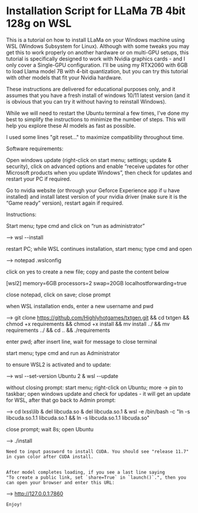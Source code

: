 # Installation Script for LLaMa 7B 4bit 128g on WSL


This is a tutorial on how to install LLaMa on your Windows machine using WSL (Windows Subsystem for Linux).
Although with some tweaks you may get this to work properly on another hardware or on multi-GPU setups,
this tutorial is specifically designed to work with Nvidia graphics cards - and I only cover a Single-GPU configuration.
I'll be using my RTX2060 with 6GB to load Llama model 7B with 4-bit quantization,
but you can try this tutorial with other models that fit your Nvidia hardware.

These instructions are delivered for educational purposes only, and it assumes that you have a fresh install of
windows 10/11 latest version (and it is obvious that you can try it without having to reinstall Windows).

While we will need to restart the Ubuntu terminal a few times, I've done my best to simplify the instructions
to minimize the number of steps. This will help you explore these AI models as fast as possible.

I used some lines "git reset..." to maximize compatibility throughout time.



Software requirements:


Open windows update (right-click on start menu; settings; update & security), click on advanced options and
enable “receive updates for other Microsoft products when you update Windows”, then
check for updates and restart your PC if required.

Go to nvidia website (or through your Geforce Experience app if u have installed) and install latest version
of your nvidia driver (make sure it is the “Game ready” version), restart again if required.



Instructions:


Start menu; type cmd and click on “run as administrator”

—> wsl --install

restart PC; while WSL continues installation, start menu; type cmd and open

—> notepad .wslconfig

click on yes to create a new file; copy and paste the content below


[wsl2]
memory=6GB
processors=2
swap=20GB
localhostforwarding=true


close notepad, click on save; close prompt

when WSL installation ends, enter a new username and pwd


—> git clone https://github.com/Highlyhotgames/txtgen.git && cd txtgen && chmod +x requirements && chmod +x install && mv install ../ && mv requirements ../ && cd .. && ./requirements


enter pwd; after insert line, wait for message to close terminal

start menu; type cmd and run as Administrator

to ensure WSL2 is activated and to update:


—> wsl --set-version Ubuntu 2 & wsl --update


without closing prompt: start menu; right-click on Ubuntu; more -> pin to taskbar; open windows update and
check for updates - it will get an update for WSL, after that go back to Admin prompt:


—> cd lxss\lib & del libcuda.so & del libcuda.so.1 & wsl -e /bin/bash -c "ln -s libcuda.so.1.1 libcuda.so.1 && ln -s libcuda.so.1.1 libcuda.so"


close prompt; wait 8s; open Ubuntu


—> ./install


	Need to input password to install CUDA. You should see "release 11.7" in cyan color after CUDA install.


	After model completes loading, if you see a last line saying
	"To create a public link, set `share=True` in `launch()`.", then you can open your browser and enter this URL:


—> http://127.0.0.1:7860





	Enjoy!






